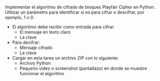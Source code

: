 Implementar el algoritmo de cifrado de bloques Playfair Cipher en Python. Utilizar un parámetro para identificar si es
para cifrar o descifrar, por ejemplo, 1 o 0.

- El algoritmo debe recibir como entrada para cifrar:
    - El mensaje en texto claro
    - La clave
- Para decifrar:
    - Mensaje cifrado
    - La clave
- Cargar en esta tarea un archivo ZIP con lo siguiente:
    - Archivo Python
    - Pequeño video o screenshot (pantallazo) en donde se muestre funcionar el algoritmo